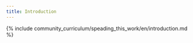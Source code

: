```yaml
---
title: Introduction 
---
```


{% include community_curriculum/speading_this_work/en/introduction.md %}
